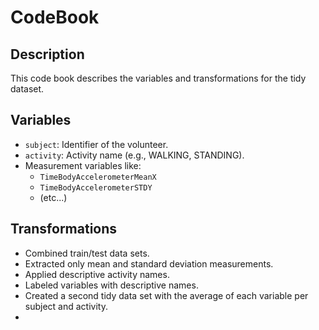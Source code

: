 # CodeBook

## Description

This code book describes the variables and transformations for the tidy dataset.

## Variables

- `subject`: Identifier of the volunteer.
- `activity`: Activity name (e.g., WALKING, STANDING).
- Measurement variables like:
  - `TimeBodyAccelerometerMeanX`
  - `TimeBodyAccelerometerSTDY`
  - (etc...)

## Transformations

- Combined train/test data sets.
- Extracted only mean and standard deviation measurements.
- Applied descriptive activity names.
- Labeled variables with descriptive names.
- Created a second tidy data set with the average of each variable per subject and activity.
- 

